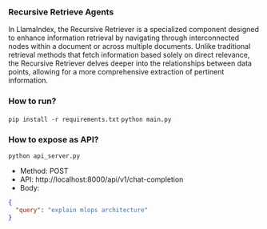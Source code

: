 ### Recursive Retrieve Agents
In LlamaIndex, the Recursive Retriever is a specialized component designed to enhance information retrieval by navigating through interconnected nodes within a document or across multiple documents. Unlike traditional retrieval methods that fetch information based solely on direct relevance, the Recursive Retriever delves deeper into the relationships between data points, allowing for a more comprehensive extraction of pertinent information.

### How to run?
`pip install -r requirements.txt`
`python main.py`

### How to expose as API?
`python api_server.py`
- Method: POST
- API: http://localhost:8000/api/v1/chat-completion
- Body:
```json
{
  "query": "explain mlops architecture"
}
```